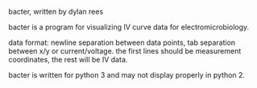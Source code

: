 bacter, written by dylan rees

bacter is a program for visualizing IV curve data for electromicrobiology.

data format:
newline separation between data points,
tab separation between x/y or current/voltage.
the first lines should be measurement coordinates,
the rest will be IV data.

bacter is written for python 3 and may not display
properly in python 2.
